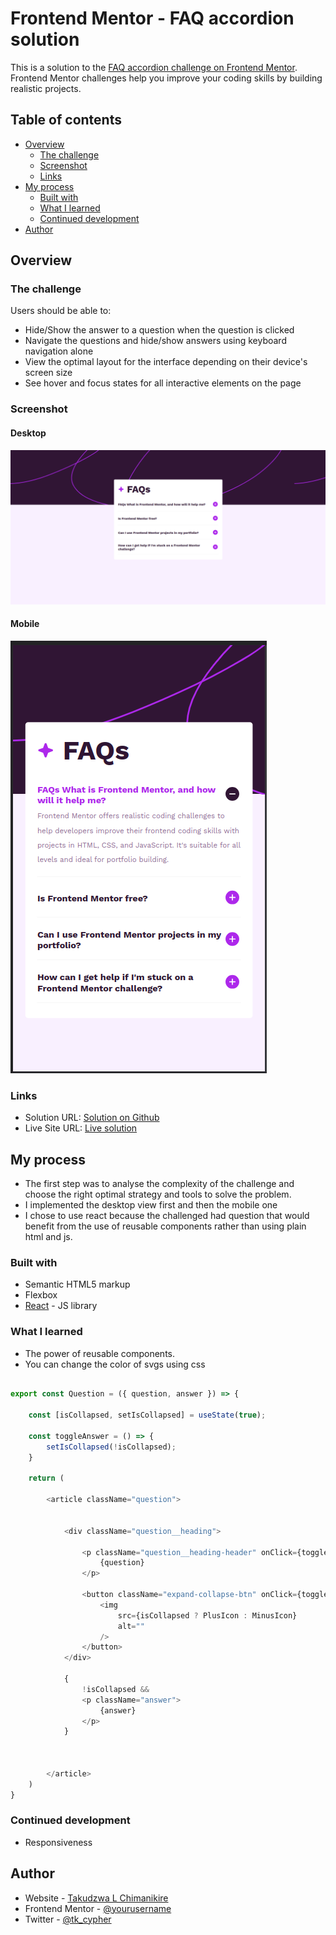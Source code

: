 # Frontend Mentor - FAQ accordion solution

This is a solution to the [FAQ accordion challenge on Frontend Mentor](https://www.frontendmentor.io/challenges/faq-accordion-wyfFdeBwBz). Frontend Mentor challenges help you improve your coding skills by building realistic projects. 

## Table of contents

- [Overview](#overview)
  - [The challenge](#the-challenge)
  - [Screenshot](#screenshot)
  - [Links](#links)
- [My process](#my-process)
  - [Built with](#built-with)
  - [What I learned](#what-i-learned)
  - [Continued development](#continued-development)
- [Author](#author)


## Overview

### The challenge

Users should be able to:

- Hide/Show the answer to a question when the question is clicked
- Navigate the questions and hide/show answers using keyboard navigation alone
- View the optimal layout for the interface depending on their device's screen size
- See hover and focus states for all interactive elements on the page

### Screenshot

#### Desktop

![](./desktop.png)

#### Mobile

![](./mobile.png)


### Links

- Solution URL: [Solution on Github](https://github.com/Taku-chimanaz/accordion-frontend-mentor-challenge)
- Live Site URL: [Live solution](https://accordion-solution.netlify.app/)

## My process

- The first step was to analyse the complexity of the challenge and choose the right optimal strategy and tools to solve the problem.
- I implemented the desktop view first and then the mobile one
- I chose to use react because the challenged had question that would benefit from the use of reusable components rather than using plain html and js.

### Built with

- Semantic HTML5 markup
- Flexbox
- [React](https://reactjs.org/) - JS library

### What I learned

- The power of reusable components.
- You can change the color of svgs using css



```js

export const Question = ({ question, answer }) => {

    const [isCollapsed, setIsCollapsed] = useState(true);

    const toggleAnswer = () => {
        setIsCollapsed(!isCollapsed);
    }

    return (

        <article className="question">


            <div className="question__heading">

                <p className="question__heading-header" onClick={toggleAnswer}>
                    {question}
                </p>

                <button className="expand-collapse-btn" onClick={toggleAnswer}>
                    <img
                        src={isCollapsed ? PlusIcon : MinusIcon}
                        alt=""
                    />
                </button>
            </div>

            {
                !isCollapsed &&
                <p className="answer">
                    {answer}
                </p>
            }



        </article>
    )
}

```


### Continued development

- Responsiveness

## Author

- Website - [Takudzwa L Chimanikire](https://github.com/Taku-chimanaz)
- Frontend Mentor - [@yourusername](https://www.frontendmentor.io/profile/Taku-chimanaz)
- Twitter - [@tk_cypher](https://www.twitter.com/tk_cypher)

